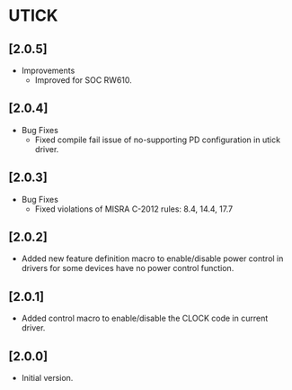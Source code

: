 # UTICK

## [2.0.5]

- Improvements
  - Improved for SOC RW610.

## [2.0.4]

- Bug Fixes
  - Fixed compile fail issue of no-supporting PD configuration in utick driver.

## [2.0.3]

- Bug Fixes
  - Fixed violations of MISRA C-2012 rules: 8.4, 14.4, 17.7

## [2.0.2]

- Added new feature definition macro to enable/disable power control in drivers for some devices have
  no power control function.

## [2.0.1]

- Added control macro to enable/disable the CLOCK code in current driver.

## [2.0.0]

- Initial version.
